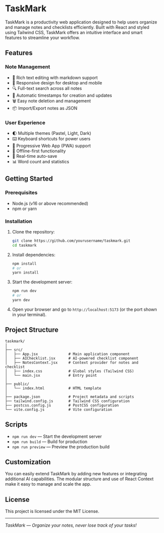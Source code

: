 # TaskMark

TaskMark is a productivity web application designed to help users organize and manage notes and checklists efficiently. Built with React and styled using Tailwind CSS, TaskMark offers an intuitive interface and smart features to streamline your workflow.

## Features

### Note Management
- 📝 Rich text editing with markdown support
- 📱 Responsive design for desktop and mobile
- 🔍 Full-text search across all notes
- 📅 Automatic timestamps for creation and updates
- 🗑️ Easy note deletion and management
- 📦 Import/Export notes as JSON

### User Experience
- 🌓 Multiple themes (Pastel, Light, Dark)
- ⌨️ Keyboard shortcuts for power users
- 📱 Progressive Web App (PWA) support
- 💾 Offline-first functionality
- 🔄 Real-time auto-save
- 📊 Word count and statistics

## Getting Started

### Prerequisites
- Node.js (v16 or above recommended)
- npm or yarn

### Installation
1. Clone the repository:
   ```bash
   git clone https://github.com/yourusername/taskmark.git
   cd taskmark
   ```
2. Install dependencies:
   ```bash
   npm install
   # or
   yarn install
   ```
3. Start the development server:
   ```bash
   npm run dev
   # or
   yarn dev
   ```
4. Open your browser and go to `http://localhost:5173` (or the port shown in your terminal).

## Project Structure
```
taskmark/
│
├── src/
│   ├── App.jsx              # Main application component
│   ├── AIChecklist.jsx      # AI-powered checklist component
│   ├── NotesContext.jsx     # Context provider for notes and checklist
│   ├── index.css            # Global styles (Tailwind CSS)
│   └── main.jsx             # Entry point
│
├── public/
│   └── index.html           # HTML template
│
├── package.json             # Project metadata and scripts
├── tailwind.config.js       # Tailwind CSS configuration
├── postcss.config.js        # PostCSS configuration
└── vite.config.js           # Vite configuration
```

## Scripts
- `npm run dev` — Start the development server
- `npm run build` — Build for production
- `npm run preview` — Preview the production build

## Customization
You can easily extend TaskMark by adding new features or integrating additional AI capabilities. The modular structure and use of React Context make it easy to manage and scale the app.

## License
This project is licensed under the MIT License.

---

*TaskMark — Organize your notes, never lose track of your tasks!*

